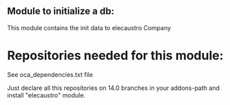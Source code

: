 Module to initialize a db:
--------------------------

This module contains the init data to elecaustro Company

Repositories needed for this module:
====================================

See oca_dependencies.txt file

Just declare all this repositories on 14.0 branches in your addons-path and install "elecaustro" module.
